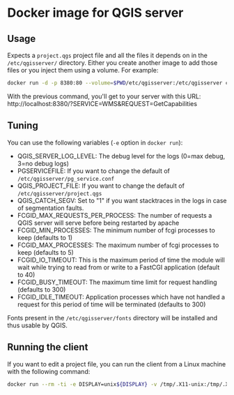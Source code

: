 # Docker image for QGIS server

## Usage

Expects a `project.qgs` project file and all the files it depends on in the `/etc/qgisserver/`
directory. Either you create another image to add those files or you inject them using
a volume. For example:

```bash
docker run -d -p 8380:80 --volume=$PWD/etc/qgisserver:/etc/qgisserver camptocamp/qgis-server
```
With the previous command, you'll get to your server with this URL:
http://localhost:8380/?SERVICE=WMS&REQUEST=GetCapabilities

## Tuning

You can use the following variables (`-e` option in `docker run`):

* QGIS_SERVER_LOG_LEVEL: The debug level for the logs (0=max debug, 3=no debug logs)
* PGSERVICEFILE: If you want to change the default of `/etc/qgisserver/pg_service.conf`
* QGIS_PROJECT_FILE: If you want to change the default of `/etc/qgisserver/project.qgs`
* QGIS_CATCH_SEGV: Set to "1" if you want stacktraces in the logs in case of segmentation faults.
* FCGID_MAX_REQUESTS_PER_PROCESS: The number of requests a QGIS server will serve before being restarted by apache
* FCGID_MIN_PROCESSES: The minimum number of fcgi processes to keep (defaults to 1)
* FCGID_MAX_PROCESSES: The maximum number of fcgi processes to keep (defaults to 5)
* FCGID_IO_TIMEOUT: This is the maximum period of time the module will wait while trying to read from or
  write to a FastCGI application (default to 40)
* FCGID_BUSY_TIMEOUT: The maximum time limit for request handling (defaults to 300)
* FCGID_IDLE_TIMEOUT: Application processes which have not handled a request for
  this period of time will be terminated (defaults to 300)

Fonts present in the `/etc/qgisserver/fonts` directory will be installed and thus usable by QGIS.

## Running the client

If you want to edit a project file, you can run the client from a Linux machine with the following command:
```bash
docker run --rm -ti -e DISPLAY=unix${DISPLAY} -v /tmp/.X11-unix:/tmp/.X11-unix -v ${HOME}:${HOME} camptocamp/qgis-server:latest-desktop
```
